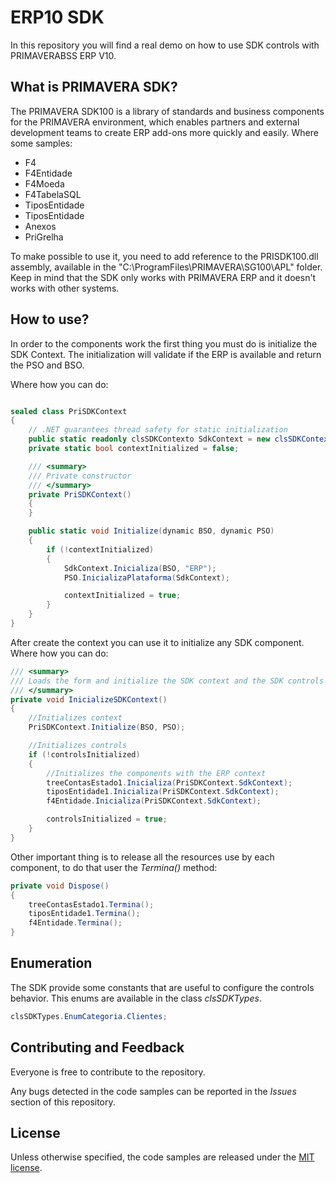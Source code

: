 # ERP10 SDK

In this repository you will find a real demo on how to use SDK controls with PRIMAVERABSS ERP V10.

## What is PRIMAVERA SDK?

The PRIMAVERA SDK100 is a library of standards and business components for the PRIMAVERA environment, which enables partners and external development teams to create ERP add-ons more quickly and easily. Where some samples:

* F4
* F4Entidade
* F4Moeda
* F4TabelaSQL
* TiposEntidade
* TiposEntidade
* Anexos
* PriGrelha

To make possible to use it, you need to add reference to the PRISDK100.dll assembly, available in the "C:\ProgramFiles\PRIMAVERA\SG100\APL" folder. Keep in mind that the SDK only works with PRIMAVERA ERP and it doesn't works with other systems.

## How to use?

In order to the components work the first thing you must do is initialize the SDK Context. The initialization will validate if the ERP is available and return the PSO and BSO.

Where how you can do:

``` csharp

sealed class PriSDKContext
{
    // .NET guarantees thread safety for static initialization
    public static readonly clsSDKContexto SdkContext = new clsSDKContexto();
    private static bool contextInitialized = false;

    /// <summary>
    /// Private constructor
    /// </summary>
    private PriSDKContext()
    {
    }

    public static void Initialize(dynamic BSO, dynamic PSO)
    {
        if (!contextInitialized)
        {
            SdkContext.Inicializa(BSO, "ERP");
            PSO.InicializaPlataforma(SdkContext);

            contextInitialized = true;
        }
    }
}

```

After create the context you can use it to initialize any SDK component. Where how you can do:

```csharp
/// <summary>
/// Loads the form and initialize the SDK context and the SDK controls
/// </summary>
private void InicializeSDKContext()
{
    //Initializes context 
    PriSDKContext.Initialize(BSO, PSO);

    //Initializes controls
    if (!controlsInitialized)
    {
        //Initializes the components with the ERP context
        treeContasEstado1.Inicializa(PriSDKContext.SdkContext);
        tiposEntidade1.Inicializa(PriSDKContext.SdkContext);
        f4Entidade.Inicializa(PriSDKContext.SdkContext);

        controlsInitialized = true;
    }
}
```

Other important thing is to release all the resources use by each component, to do that user the *Termina()* method:

```csharp
private void Dispose()
{
    treeContasEstado1.Termina();
    tiposEntidade1.Termina();
    f4Entidade.Termina();
}
```

## Enumeration

The SDK provide some constants that are useful to configure the controls behavior. This enums are available in the class *clsSDKTypes*.

```csharp
clsSDKTypes.EnumCategoria.Clientes;
```

## Contributing and Feedback

Everyone is free to contribute to the repository.

Any bugs detected in the code samples can be reported in the *Issues* section of this repository.

## License

Unless otherwise specified, the code samples are released under the [MIT license](https://pt.wikipedia.org/wiki/Licen%C3%A7a_MIT).
